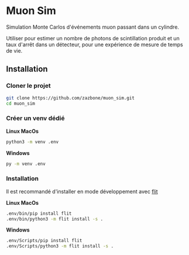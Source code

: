# Muon Sim

Simulation Monte Carlos d'événements muon passant dans un cylindre.

Utiliser pour estimer un nombre de photons de scintillation produit et un taux d'arrêt dans un détecteur, pour une expérience de mesure de temps de vie.

## Installation

### Cloner le projet

```bash
git clone https://github.com/zazbone/muon_sim.git 
cd muon_sim
```

### Créer un venv dédié

**Linux MacOs**

```bash
python3 -m venv .env
```

**Windows**

```bash
py -m venv .env
```

### Installation

Il est recommandé d'installer en mode développement avec [flit][flit_tutorial]

**Linux MacOs**
```bash
.env/bin/pip install flit
.env/bin/python3 -m flit install -s .
```

**Windows**

```bash
.env/Scripts/pip install flit
.env/Scripts/python3 -m flit install -s .
```

[flit_tutorial]: https://flit.pypa.io/en/stable/index.html